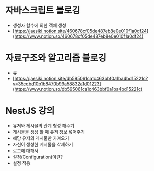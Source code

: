 # 자바스크립트 블로깅

- 생성자 함수에 의한 객체 생성
- [https://jaesiki.notion.site/460678cf05de487eb8e0e010f1a0df24](https://www.notion.so/460678cf05de487eb8e0e010f1a0df24)

# 자료구조와 알고리즘 블로깅

- 큐
- [https://jaesiki.notion.site/db595061ca1c463bbf0a1ba4bd15221c?v=35cdbd10b1b8470b99a58832a1d01223](https://www.notion.so/db595061ca1c463bbf0a1ba4bd15221c)

# NestJS 강의

- 유저와 게시물의 관계 형성 해주기
- 게시물을 생성 할 때 유저 정보 넣어주기
- 해당 유저의 게시물만 가져오기
- 자신이 생성한 게시물을 삭제하기
- 로그에 대해서
- 설정(Configuration)이란?
- 설정 적용